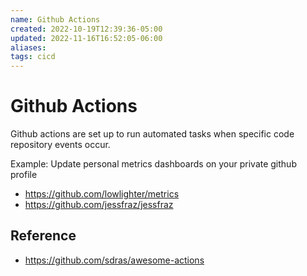 ```yaml
---
name: Github Actions
created: 2022-10-19T12:39:36-05:00
updated: 2022-11-16T16:52:05-06:00
aliases: 
tags: cicd 
---
```

# Github Actions

Github actions are set up to run automated tasks when specific code repository events occur.

Example: Update personal metrics dashboards on your private github profile
- https://github.com/lowlighter/metrics
- https://github.com/jessfraz/jessfraz

## Reference
- https://github.com/sdras/awesome-actions
